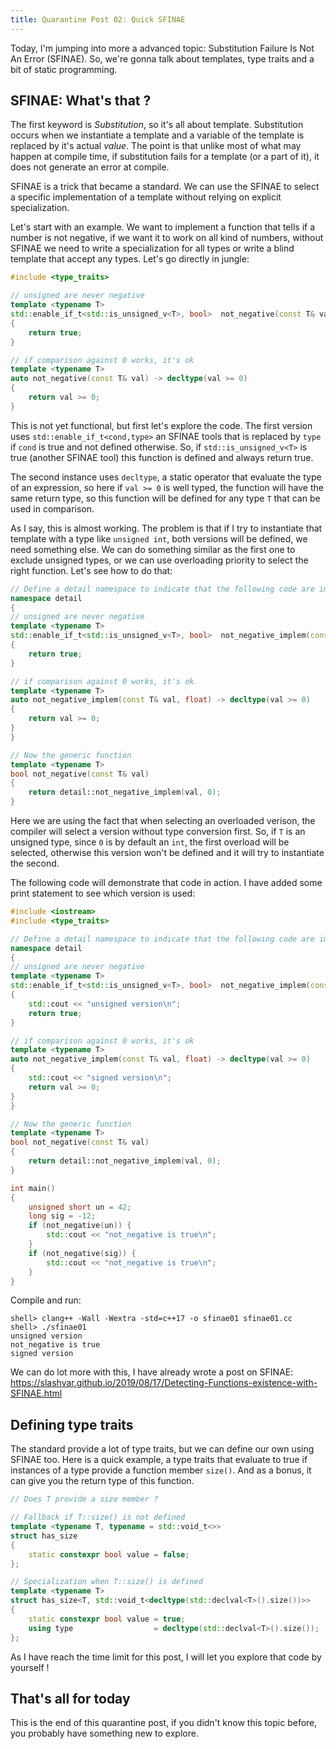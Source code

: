 ```yaml
---
title: Quarantine Post 02: Quick SFINAE
---
```


Today, I'm jumping into more a advanced topic: Substitution Failure Is Not An Error (SFINAE). So, we're gonna talk about templates, type traits and a bit of static programming.

## SFINAE: What's that ?

The first keyword is *Substitution*, so it's all about template. Substitution occurs when we instantiate a template and a variable of the template is replaced by it's actual _value_. The point is that unlike most of what may happen at compile time, if substitution fails for a template (or a part of it), it does not generate an error at compile.

SFINAE is a trick that became a standard. We can use the SFINAE to select a specific implementation of a template without relying on explicit specialization.

Let's start with an example. We want to implement a function that tells if a number is not negative, if we want it to work on all kind of numbers, without SFINAE we need to write a specialization for all types or write a blind template that accept any types. Let's go directly in jungle:

```c++
#include <type_traits>

// unsigned are never negative
template <typename T>
std::enable_if_t<std::is_unsigned_v<T>, bool>  not_negative(const T& val)
{
    return true;
}

// if comparison against 0 works, it's ok
template <typename T>
auto not_negative(const T& val) -> decltype(val >= 0)
{
    return val >= 0;
}
```

This is not yet functional, but first let's explore the code. The first version uses `std::enable_if_t<cond,type>` an SFINAE tools that is replaced by `type` if `cond` is true and not defined otherwise. So, if `std::is_unsigned_v<T>` is true (another SFINAE tool) this function is defined and always return true.

The second instance uses `decltype`, a static operator that evaluate the type of an expression, so here if `val >= 0` is well typed, the function will have the same return type, so this function will be defined for any type `T` that can be used in comparison.

As I say, this is almost working. The problem is that if I try to instantiate that template with a type like `unsigned int`, both versions will be defined, we need something else. We can do something similar as the first one to exclude unsigned types, or we can use overloading priority to select the right function. Let's see how to do that:

```c++
// Define a detail namespace to indicate that the following code are implementation details
namespace detail
{
// unsigned are never negative
template <typename T>
std::enable_if_t<std::is_unsigned_v<T>, bool>  not_negative_implem(const T& val, int)
{
    return true;
}

// if comparison against 0 works, it's ok
template <typename T>
auto not_negative_implem(const T& val, float) -> decltype(val >= 0)
{
    return val >= 0;
}
}

// Now the generic function
template <typename T>
bool not_negative(const T& val)
{
    return detail::not_negative_implem(val, 0);
}
```

Here we are using the fact that when selecting an overloaded verison, the compiler will select a version without type conversion first. So, if `T` is an unsigned type, since `0` is by default an `int`, the first overload will be selected, otherwise this version won't be defined and it will try to instantiate the second.

The following code will demonstrate that code in action. I have added some print statement to see which version is used:

```c++
#include <iostream>
#include <type_traits>

// Define a detail namespace to indicate that the following code are implementation details
namespace detail
{
// unsigned are never negative
template <typename T>
std::enable_if_t<std::is_unsigned_v<T>, bool>  not_negative_implem(const T&, int)
{
    std::cout << "unsigned version\n";
    return true;
}

// if comparison against 0 works, it's ok
template <typename T>
auto not_negative_implem(const T& val, float) -> decltype(val >= 0)
{
    std::cout << "signed version\n";
    return val >= 0;
}
}

// Now the generic function
template <typename T>
bool not_negative(const T& val)
{
    return detail::not_negative_implem(val, 0);
}

int main()
{
    unsigned short un = 42;
    long sig = -12;
    if (not_negative(un)) {
        std::cout << "not_negative is true\n";
    }
    if (not_negative(sig)) {
        std::cout << "not_negative is true\n";
    }
}
```

Compile and run:

```
shell> clang++ -Wall -Wextra -std=c++17 -o sfinae01 sfinae01.cc
shell> ./sfinae01
unsigned version
not_negative is true
signed version
```

We can do lot more with this, I have already wrote a post on SFINAE: https://slashvar.github.io/2019/08/17/Detecting-Functions-existence-with-SFINAE.html

## Defining type traits

The standard provide a lot of type traits, but we can define our own using SFINAE too. Here is a quick example, a type traits that evaluate to true if instances of a type provide a function member `size()`. And as a bonus, it can give you the return type of this function.

```c++
// Does T provide a size member ?

// Fallback if T::size() is not defined
template <typename T, typename = std::void_t<>>
struct has_size
{
    static constexpr bool value = false;
};

// Specialization when T::size() is defined
template <typename T>
struct has_size<T, std::void_t<decltype(std::declval<T>().size())>>
{
    static constexpr bool value = true;
    using type                  = decltype(std::declval<T>().size());
};
```

As I have reach the time limit for this post, I will let you explore that code by yourself !

## That's all for today

This is the end of this quarantine post, if you didn't know this topic before, you probably have something new to explore.

